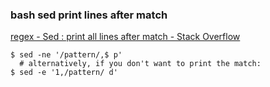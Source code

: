 ### bash sed print lines after match


[regex - Sed : print all lines after match - Stack Overflow](https://stackoverflow.com/questions/32569032/sed-print-all-lines-after-match "regex - Sed : print all lines after match - Stack Overflow")


 

```
$ sed -ne '/pattern/,$ p'
  # alternatively, if you don't want to print the match:
$ sed -e '1,/pattern/ d'
```
